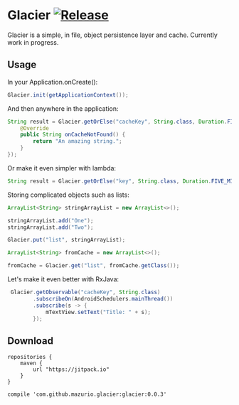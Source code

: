 # Glacier [![Release](https://img.shields.io/github/release/mazurio/glacier.svg?label=maven)](https://jitpack.io/#mazurio/glacier)

Glacier is a simple, in file, object persistence layer and cache. Currently work in progress.

## Usage

In your Application.onCreate():

```java
Glacier.init(getApplicationContext());
```

And then anywhere in the application:

```java
String result = Glacier.getOrElse("cacheKey", String.class, Duration.FIVE_MINUTES, new Glacier.Callback<String>() {
    @Override
    public String onCacheNotFound() {
        return "An amazing string.";
    }
});
```

Or make it even simpler with lambda:

```java
String result = Glacier.getOrElse("key", String.class, Duration.FIVE_MINUTES, () -> "An amazing string.");
```

Storing complicated objects such as lists:

```java
ArrayList<String> stringArrayList = new ArrayList<>();

stringArrayList.add("One");
stringArrayList.add("Two");

Glacier.put("list", stringArrayList);

ArrayList<String> fromCache = new ArrayList<>();

fromCache = Glacier.get("list", fromCache.getClass());
```

Let's make it even better with RxJava:

```java
 Glacier.getObservable("cacheKey", String.class)
        .subscribeOn(AndroidSchedulers.mainThread())
        .subscribe(s -> {
            mTextView.setText("Title: " + s); 
        });
```

## Download

```
repositories {
    maven {
        url "https://jitpack.io"
    }
}
```

```
compile 'com.github.mazurio.glacier:glacier:0.0.3'
```
